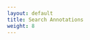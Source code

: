 ```yaml
---
layout: default
title: Search Annotations
weight: 8
---
```

<form role="search">
<div class="search-control" style="display:none;">
    <input type="search" id="person-serarch" name="query"
           placeholder="Keyword Search"
           aria-label="Search people using keyword">
    <input type="hidden" name="sort" value="datecreated___desc">
</div>
</form>

<script src="https://ncsu-libraries.github.io/annona/dist/annona.js"></script>
<script src="https://dnoneill.github.io/jekyll-lunr-js-custom-search/dist/custom-search.js"></script>

<link rel="stylesheet" type="text/css" href="https://dnoneill.github.io/jekyll-lunr-js-custom-search/dist/custom-search.css">
<div id="spinner"><i class="fa fa-spinner fa-spin"></i></div>

<div id="header_info"></div>
<div style="float: left; width: 20%; ">
  <div id="facets">
  </div>
</div>
<div style="float: left; width: 80%; display: none; border: 1px solid #ccc" class="all_results">
  <div id="search_results">
    <div id="searchInfo">
      <span id="number_results"></span>
      <span id="sort_by" class="dropdownsort"><label for="sortSelect">Sort By:</label>
        <select id="sortSelect" name="sort" onchange="changeSort(event);">
          <option value="">Relevance</option>
          <option value="atoz">Name</option>
          <option value="datecreated___desc">Date Created (Most Recent First)</option>
          <option value="datemodified___desc">Date Modified (Most Recent First)</option>
        </select>
      </span>
    </div>
  </div>
  <ul id="resultslist">
  </ul>
  <div id="pagination"></div>
</div>
<div style="clear:both"><span></span></div>

<script>
window.addEventListener("load", function(){
    var dict = {settingsurl: "{{site.baseurl}}/assets/js/index.js"}
    loadsearchtemplate(dict)
    $('#spinner').hide()
});
</script>
